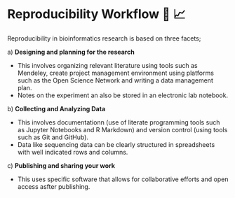 # Reproducibility Workflow :two_men_holding_hands: :chart_with_upwards_trend:

Reproducibility in bioinformatics research is based on three facets;

   a) **Designing and planning for the research**
   - This involves organizing relevant literature using tools such as Mendeley, create project management environment using platforms such as the Open Science Network 
   and writing a data management plan.
   - Notes on the experiment an also be stored in an electronic lab notebook.
   
   b)  **Collecting and Analyzing Data**
   - This involves documentationn (use of literate programming tools such as Jupyter Notebooks and R Markdown) and version control (using tools such as Git and GitHub).
   - Data like sequencing data can be clearly structured in spreadsheets with well indicated rows and columns.
   
   c) **Publishing and sharing your work**
   - This uses specific software that allows for collaborative efforts and open access asfter publishing.
   
